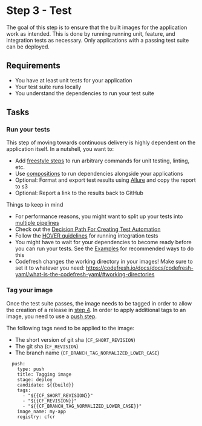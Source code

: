 # Step 3 - Test
The goal of this step is to ensure that the built images for the application work as intended. This is done by running running unit, feature, and integration tests as necessary. Only applications with a passing test suite can be deployed.

## Requirements
* You have at least unit tests for your application
* Your test suite runs locally
* You understand the dependencies to run your test suite

## Tasks
### Run your tests
This step of moving towards continuous delivery is highly dependent on the application itself. In a nutshell, you want to:
* Add [freestyle steps](https://codefresh.io/docs/docs/codefresh-yaml/steps/freestyle/#dynamic-freestyle-steps) to run arbitrary commands for unit testing, linting, etc.
* Use [compositions](https://codefresh.io/docs/docs/codefresh-yaml/steps/composition/) to run dependencies alongside your applications
* Optional: Format and export test results using [Allure](https://docs.qameta.io/allure/) and copy the report to s3
* Optional: Report a link to the results back to GitHub

Things to keep in mind
* For performance reasons, you might want to split up your tests into [multiple pipelines](https://hoverinc.atlassian.net/wiki/spaces/EN/pages/931823743/Working+with+Multiple+Pipelines)
* Check out the [Decision Path For Creating Test Automation](https://hoverinc.atlassian.net/wiki/spaces/EN/pages/931758882/Decision+Path+For+Creating+Test+Automation+For+New+Features) 
* Follow the [HOVER guidelines](https://hoverinc.atlassian.net/wiki/spaces/EN/pages/919896413/Guide+to+Writing+Integration+Tests) for running integration tests
* You might have to wait for your dependencies to become ready before you can run your tests. See the [Examples](#examples) for recommended ways to do this
* Codefresh changes the working directory in your images! Make sure to set it to whatever you need: https://codefresh.io/docs/docs/codefresh-yaml/what-is-the-codefresh-yaml/#working-directories

### Tag your image
Once the test suite passes, the image needs to be tagged in order to allow the creation of a release in [step 4](04_release). In order to apply additional tags to an image, you need to use a [push step](https://codefresh.io/docs/docs/codefresh-yaml/steps/push/).

The following tags need to be applied to the image:
* The short version of git sha (`CF_SHORT_REVISION`)
* The git sha (`CF_REVISION`)
* The branch name (`CF_BRANCH_TAG_NORMALIZED_LOWER_CASE`)

```
  push:
    type: push
    title: Tagging image
    stage: deploy
    candidate: ${{build}}
    tags:
      - "${{CF_SHORT_REVISION}}"
      - "${{CF_REVISION}}"
      - "${{CF_BRANCH_TAG_NORMALIZED_LOWER_CASE}}"
    image_name: my-app
    registry: cfcr
```
